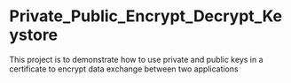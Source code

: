 # Private_Public_Encrypt_Decrypt_Keystore
This project is to demonstrate how to use private and public keys in a certificate to encrypt data exchange between two applications
